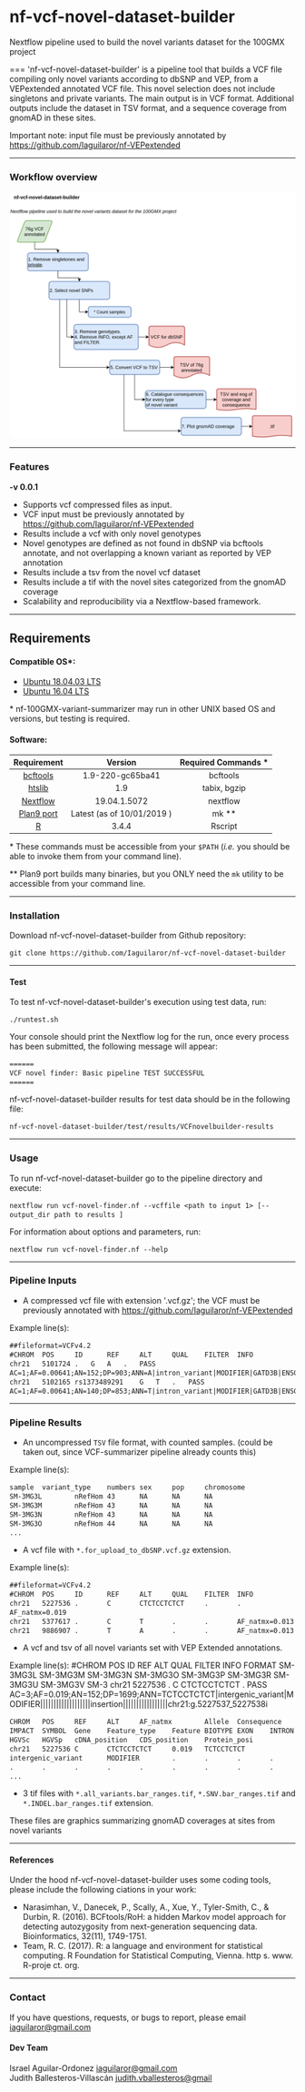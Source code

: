 # nf-vcf-novel-dataset-builder
Nextflow pipeline used to build the novel variants dataset for the 100GMX project

===
'nf-vcf-novel-dataset-builder' is a pipeline tool that builds a VCF file compiling only novel variants according to dbSNP and VEP, from a VEPextended annotated VCF file. This novel selection does not include singletons and private variants. The main output is in VCF format. Additional outputs include the dataset in TSV format, and a sequence coverage from gnomAD in these sites.

Important note: input file must be previously annotated by https://github.com/Iaguilaror/nf-VEPextended

---

### Workflow overview
![General Workflow](dev_notes/Workflow.png)

---


### Features
  **-v 0.0.1**

* Supports vcf compressed files as input.
* VCF input must be previously annotated by https://github.com/Iaguilaror/nf-VEPextended
* Results include a vcf with only novel genotypes
* Novel genotypes are defined as not found in dbSNP via bcftools annotate, and not overlapping a known variant as reported by VEP annotation
* Results include a tsv from the novel vcf dataset
* Results include a tif with the novel sites categorized from the gnomAD coverage
* Scalability and reproducibility via a Nextflow-based framework.

---

## Requirements
#### Compatible OS*:
* [Ubuntu 18.04.03 LTS](http://releases.ubuntu.com/18.04/)
* [Ubuntu 16.04 LTS](http://releases.ubuntu.com/16.04/)

\* nf-100GMX-variant-summarizer may run in other UNIX based OS and versions, but testing is required.

#### Software:
| Requirement | Version  | Required Commands * |
|:---------:|:--------:|:-------------------:|
| [bcftools](https://samtools.github.io/bcftools/) | 1.9-220-gc65ba41 | bcftools |
| [htslib](http://www.htslib.org/download/) | 1.9 | tabix, bgzip |
| [Nextflow](https://www.nextflow.io/docs/latest/getstarted.html) | 19.04.1.5072 | nextflow |
| [Plan9 port](https://github.com/9fans/plan9port) | Latest (as of 10/01/2019 ) | mk \** |
| [R](https://www.r-project.org/) | 3.4.4 | Rscript |

\* These commands must be accessible from your `$PATH` (*i.e.* you should be able to invoke them from your command line).  

\** Plan9 port builds many binaries, but you ONLY need the `mk` utility to be accessible from your command line.

---

### Installation
Download nf-vcf-novel-dataset-builder from Github repository:  
```
git clone https://github.com/Iaguilaror/nf-vcf-novel-dataset-builder
```

---

#### Test
To test nf-vcf-novel-dataset-builder's execution using test data, run:
```
./runtest.sh
```

Your console should print the Nextflow log for the run, once every process has been submitted, the following message will appear:
```
======
VCF novel finder: Basic pipeline TEST SUCCESSFUL
======
```

nf-vcf-novel-dataset-builder results for test data should be in the following file:
```
nf-vcf-novel-dataset-builder/test/results/VCFnovelbuilder-results
```

---

### Usage
To run nf-vcf-novel-dataset-builder go to the pipeline directory and execute:
```
nextflow run vcf-novel-finder.nf --vcffile <path to input 1> [--output_dir path to results ]
```

For information about options and parameters, run:
```
nextflow run vcf-novel-finder.nf --help
```

---

### Pipeline Inputs
* A compressed vcf file with extension '.vcf.gz'; the VCF must be previously annotated with https://github.com/Iaguilaror/nf-VEPextended

Example line(s):
```
##fileformat=VCFv4.2
#CHROM  POS     ID      REF     ALT     QUAL    FILTER  INFO
chr21	5101724	.	G	A	.	PASS	AC=1;AF=0.00641;AN=152;DP=903;ANN=A|intron_variant|MODIFIER|GATD3B|ENSG00000280071|Transcript|ENST00000624810.3|protein_coding||4/5|ENST00000624810.3:c.357+19987C>T|||||||||-1|cds_start_NF&cds_end_NF|SNV|HGNC|HGNC:53816||5|||ENSP00000485439||A0A096LP73|UPI0004F23660|||||||chr21:g.5101724G>A||||||||||||||||||||||||||||2.079|0.034663||||||||||||||||||||||||||||||||||||||||||||||||||||||||||||||||||||||||||||||||
chr21	5102165	rs1373489291	G	T	.	PASS	AC=1;AF=0.00641;AN=140;DP=853;ANN=T|intron_variant|MODIFIER|GATD3B|ENSG00000280071|Transcript|ENST00000624810.3|protein_coding||4/5|ENST00000624810.3:c.357+19546C>A|||||||rs1373489291||-1|cds_start_NF&cds_end_NF|SNV|HGNC|HGNC:53816||5|||ENSP00000485439||A0A096LP73|UPI0004F23660|||||||chr21:g.5102165G>T||||||||||||||||||||||||||||5.009|0.275409||||||||||||||||||||||||||||||||||||||||||||||||||||||||||||||||||||||||||||||||
```

---

### Pipeline Results
* An uncompressed `TSV` file format, with counted samples. (could be taken out, since VCF-summarizer pipeline already counts this)

Example line(s):

```
sample  variant_type    numbers sex     pop     chromosome
SM-3MG3L        nRefHom 43      NA      NA      NA
SM-3MG3M        nRefHom 43      NA      NA      NA
SM-3MG3N        nRefHom 43      NA      NA      NA
SM-3MG3O        nRefHom 44      NA      NA      NA
...
```

* A vcf file with `*.for_upload_to_dbSNP.vcf.gz` extension.

Example line(s):
```
##fileformat=VCFv4.2
#CHROM  POS     ID      REF     ALT     QUAL    FILTER  INFO
chr21   5227536 .       C       CTCTCCTCTCT     .       .       AF_natmx=0.019
chr21   5377617 .       C       T       .       .       AF_natmx=0.013
chr21   9886907 .       T       A       .       .       AF_natmx=0.013
```
* A vcf and tsv of all novel variants set with VEP Extended annotations.

Example line(s):
#CHROM  POS     ID      REF     ALT     QUAL    FILTER  INFO    FORMAT  SM-3MG3L        SM-3MG3M        SM-3MG3N        SM-3MG3O        SM-3MG3P        SM-3MG3R        SM-3MG3U        SM-3MG3V        SM-3
chr21   5227536 .       C       CTCTCCTCTCT     .       PASS    AC=3;AF=0.019;AN=152;DP=1699;ANN=TCTCCTCTCT|intergenic_variant|MODIFIER|||||||||||||||||||insertion|||||||||||||||||chr21:g.5227537_5227538i

```
CHROM   POS     REF     ALT     AF_natmx        Allele  Consequence     IMPACT  SYMBOL  Gene    Feature_type    Feature BIOTYPE EXON    INTRON  HGVSc   HGVSp   cDNA_position   CDS_position    Protein_posi
chr21   5227536 C       CTCTCCTCTCT     0.019   TCTCCTCTCT      intergenic_variant      MODIFIER        .       .       .       .       .       .       .       .       .       .       .       .       .
...
```

* 3 tif files with `*.all_variants.bar_ranges.tif`, `*.SNV.bar_ranges.tif` and `*.INDEL.bar_ranges.tif` extension.

These files are graphics summarizing gnomAD coverages at sites from novel variants

---

#### References
Under the hood nf-vcf-novel-dataset-builder uses some coding tools, please include the following ciations in your work:

* Narasimhan, V., Danecek, P., Scally, A., Xue, Y., Tyler-Smith, C., & Durbin, R. (2016). BCFtools/RoH: a hidden Markov model approach for detecting autozygosity from next-generation sequencing data. Bioinformatics, 32(11), 1749-1751.
* Team, R. C. (2017). R: a language and environment for statistical computing. R Foundation for Statistical Computing, Vienna. http s. www. R-proje ct. org.

---

### Contact
If you have questions, requests, or bugs to report, please email
<iaguilaror@gmail.com>

#### Dev Team
Israel Aguilar-Ordonez <iaguilaror@gmail.com>   
Judith Ballesteros-Villascán <judith.vballesteros@gmail>
